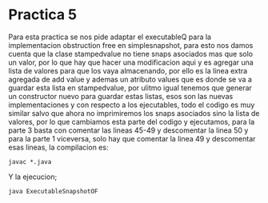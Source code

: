 # Practica 5

Para esta practica se nos pide adaptar el executableQ para la implementacion obstruction free en simplesnapshot, para esto nos damos cuenta que la clase stampedvalue no tiene snaps asociados mas que solo un valor, por lo que hay que hacer una modificacion aqui y es agregar una lista de valores para que los vaya almacenando, por ello es la linea extra agregada de add value y ademas un atributo values que es donde se va a guardar esta lista en stampedvalue, por ulitmo igual tenemos que generar un constructor nuevo para guardar estas listas, esos son las nuevas implementaciones y con respecto a los ejecutables, todo el codigo es muy similar salvo que ahora no imprimiremos los snaps asociados sino la lista de valores, por lo que cambiamos esta parte del codigo y ejecutamos, para la parte 3 basta con comentar las lineas 45-49 y descomentar la linea 50 y para la parte 1 viceversa, solo hay que comentar la linea 49 y descomentar esas lineas, la compilacion es:
```
javac *.java
```
Y la ejecucion;
```
java ExecutableSnapshotOF
```
